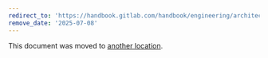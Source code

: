 ```yaml
---
redirect_to: 'https://handbook.gitlab.com/handbook/engineering/architecture/design-documents/ci_build_speed/benchmark/'
remove_date: '2025-07-08'
---
```


This document was moved to [another location](https://handbook.gitlab.com/handbook/engineering/architecture/design-documents/ci_build_speed/benchmark/).

<!-- This redirect file can be deleted after <2025-07-08>. -->
<!-- Redirects that point to other docs in the same project expire in three months. -->
<!-- Redirects that point to docs in a different project or site (for example, link is not relative and starts with `https:`) expire in one year. -->
<!-- Before deletion, see: https://docs.gitlab.com/ee/development/documentation/redirects.html -->

